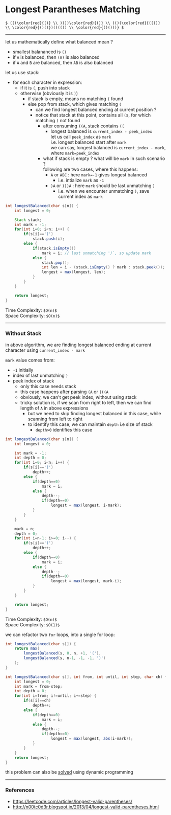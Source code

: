 # Longest Parantheses Matching

`$
(((\color{red}{()} \\
))))\color{red}{()} \\
(()(\color{red}{(())} \\
\color{red}{()()})(((()) \\
\color{red}{()()()}
$`

---

let us mathematically define what balanced mean ?
* smallest balananced is `()`
* if `A` is balanced, then `(A)` is also balanced
* if `A` and `B` are balanced, then `AB` is also balanced

let us use stack:
* for each character in expression:
    * if it is `(`, push into stack
    * otherwise (obviously it is `)`)
        * if stack is empty, means no matching `(` found
        * else pop from stack, which gives matching `(`
            * can we find longest balanced ending at current position ?
            * notice that stack at this point, contains all `(`s, for which matching `)` not found
                * after consuming `((A`, stack contains `((`
                    * longest balanced is `current_index - peek_index`  
                      let us call `peek_index` as `mark`  
                      i.e. longest balanced start after `mark`  
                      we can say, longest balanced is `current_index - mark`, where `mark=peek_index`
                * what if stack is empty ? what will be `mark` in such scenario ?  
                  following are two cases, where this happens:
                    * `A` or `ABC` : here `mark=-1` gives longest balanced
                        * i.e. intialize `mark` as `-1`
                    * `)A` or `)))A` : here `mark` should be last unmatching `)`
                        * i.e. when we encounter unmatching `)`, save current index as `mark`

```java
int longestBalanced(char s[n]) {
    int longest = 0;

    Stack stack;
    int mark = -1;
    for(int i=0; i<n; i++) {
        if(s[i]=='(')
            stack.push(i);
        else {
            if(stack.isEmpty())
                mark = i; // last unmatching ')`, so update mark
            else {
                stack.pop();
                int len = i - (stack.isEmpty() ? mark : stack.peek());
                longest = max(longest, len);
            }
        }
    }

    return longest;
}
```

Time Complexity: `$O(n)$`  
Space Complexity: `$O(n)$`

---

### Without Stack

in above algorithm, we are finding longest balanced ending at current character using `current_index - mark`

`mark` value comes from:
* `-1` initially
* index of last unmatching `)`
* peek index of stack
    * only this case needs stack
    * this case happens after parsing `(A` or `(((A`
    * obviously, we can't get peek index, without using stack
    * tricky solution is, if we scan from right to left, then we can find length of `A` in above expressions
        * but we need to skip finding longest balanced in this case, while scanning from left to right
        * to identify this case, we can maintain `depth` i.e size of stack
            * `depth>0` identifies this case

```java
int longestBalanced(char s[n]) {
    int longest = 0;

    int mark = -1;
    int depth = 0;
    for(int i=0; i<n; i++) {
        if(s[i]=='(')
            depth++;
        else {
            if(depth==0)
                mark = i;
            else {
                depth--;
                if(depth==0)
                    longest = max(longest, i-mark);
            }
        }
    }

    mark = n;
    depth = 0;
    for(int i=n-1; i>=0; i--) {
        if(s[i]==')')
            depth++;
        else {
            if(depth==0)
                mark = i;
            else {
                depth--;
                if(depth==0)
                    longest = max(longest, mark-i);
            }
        }
    }

    return longest;
}
```

Time Complexity: `$O(n)$`  
Space Complexity: `$O(1)$`

we can refactor two `for` loops, into a single for loop:

```java
int longestBalanced(char s[]) {
    return max(
        longestBalanced(s, 0, n, +1, '('),
        longestBalanced(s, n-1, -1, -1, ')')
    );
}

int longestBalanced(char s[], int from, int until, int step, char ch) {
    int longest = 0;
    int mark = from-step;
    int depth = 0;
    for(int i=from; i!=until; i+=step) {
        if(s[i]==ch)
            depth++;
        else {
            if(depth==0)
                mark = i;
            else {
                depth--;
                if(depth==0)
                    longest = max(longest, abs(i-mark));
            }
        }
    }
    return longest;
}
```

this problem can also be [solved](../dynamic_programming/longest_valid_parentheses.md) using dynamic programming

---

### References

* <https://leetcode.com/articles/longest-valid-parentheses/>
* <http://n00tc0d3r.blogspot.in/2013/04/longest-valid-parentheses.html>

